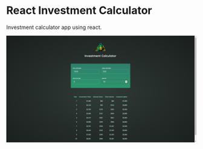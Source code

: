 # React Investment Calculator

Investment calculator app using react.

![A browser window showing the application in action](public/application-demo.png)
